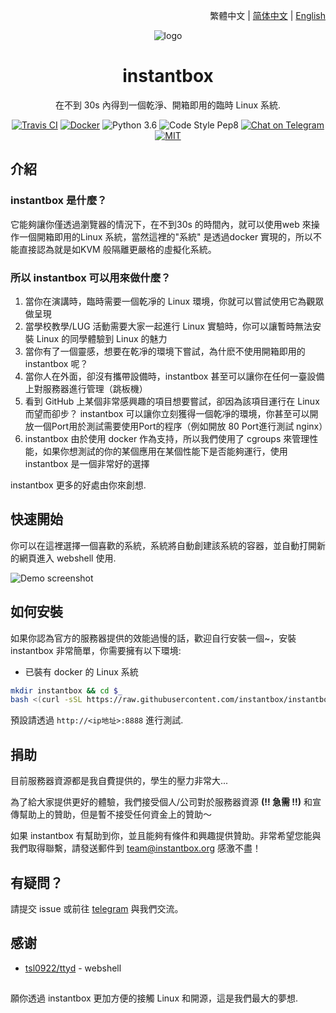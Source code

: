 <p align="right">繁體中文 | <a href="./README-zh_cn.md">简体中文</a> | <a href="../README.md">English</a></p>

<div align="center">

![logo](https://user-images.githubusercontent.com/5880908/53614582-6ebdfc80-3ba8-11e9-819e-d96a3f7c22f0.png)

# instantbox

在不到 30s 內得到一個乾淨、開箱即用的臨時 Linux 系統.

[![Travis CI](https://badgen.net/travis/instantbox/instantbox)](https://travis-ci.com/instantbox/instantbox)
[![Docker](https://badgen.net/badge//instantbox%2Finstantbox?icon=docker)](https://hub.docker.com/r/instantbox/instantbox)
![Python 3.6](https://badgen.net/badge/python/3.6/3776ab)
![Code Style Pep8](https://badgen.net/badge/code%20style/pep8/ffd343)
[![Chat on Telegram](https://badgen.net/badge/chat/on%20telegram/0088cc)](https://t.me/joinchat/HtYtxRSerOwrMLg_2_wZTQ)
[![MIT](https://badgen.net/badge/license/MIT/3da639)](LICENSE)

</div>


## 介紹

### instantbox 是什麼？

它能夠讓你僅透過瀏覽器的情況下，在不到30s 的時間內，就可以使用web 來操作一個開箱即用的Linux 系統，當然這裡的"系統" 是透過docker 實現的，所以不能直接認為就是如KVM 般隔離更嚴格的虛擬化系統。


### 所以 instantbox 可以用來做什麼？

1. 當你在演講時，臨時需要一個乾凈的 Linux 環境，你就可以嘗試使用它為觀眾做呈現
2. 當學校教學/LUG 活動需要大家一起進行 Linux 實驗時，你可以讓暫時無法安裝 Linux 的同學體驗到 Linux 的魅力
3. 當你有了一個靈感，想要在乾凈的環境下嘗試，為什麽不使用開箱即用的 instantbox 呢？
4. 當你人在外面，卻沒有攜帶設備時，instantbox 甚至可以讓你在任何一臺設備上對服務器進行管理（跳板機）
5. 看到 GitHub 上某個非常感興趣的項目想要嘗試，卻因為該項目運行在 Linux 而望而卻步？ instantbox 可以讓你立刻獲得一個乾凈的環境，你甚至可以開放一個Port用於測試需要使用Port的程序（例如開放 80 Port進行測試 nginx）
6. instantbox 由於使用 docker 作為支持，所以我們使用了 cgroups 來管理性能，如果你想測試的你的某個應用在某個性能下是否能夠運行，使用 instantbox 是一個非常好的選擇

instantbox 更多的好處由你來創想.


## 快速開始

你可以在這裡選擇一個喜歡的系統，系統將自動創建該系統的容器，並自動打開新的網頁進入 webshell 使用.

![Demo screenshot](https://user-images.githubusercontent.com/5880908/53613565-6237a500-3ba4-11e9-9e39-8ea48cee73ee.png)


## 如何安裝

如果你認為官方的服務器提供的效能過慢的話，歡迎自行安裝一個~，安裝 instantbox 非常簡單，你需要擁有以下環境:

* 已裝有 docker 的 Linux 系統

```bash
mkdir instantbox && cd $_
bash <(curl -sSL https://raw.githubusercontent.com/instantbox/instantbox/master/init.sh)
```

預設請透過 `http://<ip地址>:8888` 進行測試.


## 捐助

目前服務器資源都是我自費提供的，學生的壓力非常大...

為了給大家提供更好的體驗，我們接受個人/公司對於服務器資源 **(!! 急需 !!)** 和宣傳幫助上的贊助，但是暫不接受任何資金上的贊助～

如果 instantbox 有幫助到你，並且能夠有條件和興趣提供贊助。非常希望您能與我們取得聯繫，請發送郵件到 team@instantbox.org 感激不盡！


## 有疑問？

請提交 issue 或前往 [telegram](https://t.me/joinchat/HtYtxRSerOwrMLg_2_wZTQ) 與我們交流。


## 感谢

* [tsl0922/ttyd](https://github.com/tsl0922/ttyd) - webshell


## 
願你透過 instantbox 更加方便的接觸 Linux 和開源，這是我們最大的夢想.
